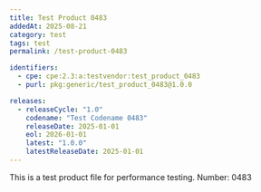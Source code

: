 ```yaml
---
title: Test Product 0483
addedAt: 2025-08-21
category: test
tags: test
permalink: /test-product-0483

identifiers:
  - cpe: cpe:2.3:a:testvendor:test_product_0483
  - purl: pkg:generic/test_product_0483@1.0.0

releases:
  - releaseCycle: "1.0"
    codename: "Test Codename 0483"
    releaseDate: 2025-01-01
    eol: 2026-01-01
    latest: "1.0.0"
    latestReleaseDate: 2025-01-01
---
```


This is a test product file for performance testing. Number: 0483

